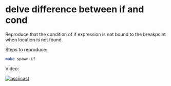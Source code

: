 # delve difference between if and cond

Reproduce that the condition of if expression is not bound to the breakpoint when location is not found.

Steps to reproduce:

```bash
make spawn-if
```

Video:

[![asciicast](https://asciinema.org/a/xUoW4k0pGubMFKvnw5FgXvXO6.svg)](https://asciinema.org/a/xUoW4k0pGubMFKvnw5FgXvXO6)
